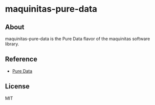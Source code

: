 # maquinitas-pure-data

## About  

maquinitas-pure-data is the Pure Data flavor of the maquinitas software library.  

## Reference  

* [Pure Data](https://puredata.info/)

## License  

MIT
